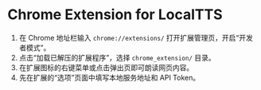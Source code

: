 # Chrome Extension for LocalTTS

1. 在 Chrome 地址栏输入 `chrome://extensions/` 打开扩展管理页，开启“开发者模式”。
2. 点击“加载已解压的扩展程序”，选择 `chrome_extension/` 目录。
3. 在扩展图标的右键菜单或点击弹出页即可朗读网页内容。
4. 先在扩展的“选项”页面中填写本地服务地址和 API Token。
